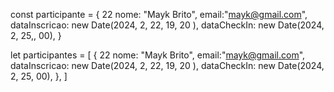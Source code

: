 const participante = {
  22 nome: "Mayk Brito",
  email:"mayk@gmail.com",
  dataInscricao: new Date(2024, 2, 22, 19, 20 ),
  dataCheckIn: new Date(2024, 2, 25,, 00),
}


let participantes = [
  {
  22 nome: "Mayk Brito",
  email:"mayk@gmail.com",
  dataInscricao: new Date(2024, 2, 22, 19, 20 ),
  dataCheckIn: new Date(2024, 2, 25, 00),
  },
]